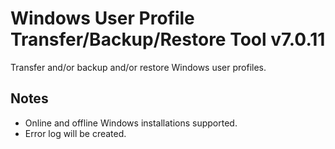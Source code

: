 # Windows User Profile Transfer/Backup/Restore Tool v7.0.11
Transfer and/or backup and/or restore Windows user profiles.

## Notes
- Online and offline Windows installations supported.  
- Error log will be created.
